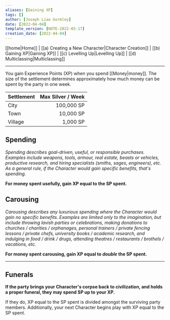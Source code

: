 ```yaml
---
aliases: [Gaining XP]
tags: []
author: [Joseph Liao Gormley]
date: [2022-04-04]
template_version: [NOTE-2022-03-17]
creation_date: [2022-04-04]
---
```

[[home|Home]] | [[a) Creating a New Character|Character Creation]] | [[b) Gaining XP|Gaining XP]] | [[c) Levelling Up|Levelling Up]] | [[d) Multiclassing|Multiclassing]]
___

You gain Experience Points (XP) when you spend [[Money|money]]. The size of the settlement determines approximately how much money can be spent by the party in one week.

| Settlement | Max Silver / Week |
| ---------- | --------------: |
| City       | 100,000 SP     |
| Town       | 10,000 SP      |
| Village    | 1,000 SP       |

## Spending
*Spending describes goal-driven, useful, or responsible purchases. Examples include weapons, tools, armour, real estate, beasts or vehicles, productive research, and hiring specialists (smiths, sages, engineers), etc.* *As a general rule, if the Character would gain specific benefits, that's spending.*

**For money spent usefully, gain XP equal to the SP spent.** 

## Carousing
*Carousing describes any luxurious spending where the Character would gain no specific benefits. Examples are limited only to the imagination, but include throwing lavish parties or celebrations, making donations to churches / charities / orphanages, personal trainers / private fencing lessons / private chefs, university books / academic research, and indulging in food / drink / drugs, attending theatres / restaurants / brothels / vacations, etc.*

**For money spent carousing, gain XP equal to *double* the SP spent.**

<!-- For each week you carouse, roll on the Carousing Mishap Table. 
#Revisit https://rolesrules.blogspot.com/2011/01/experience-carousing-inc.html
[link](http://meanderingbanter.blogspot.com/2018/09/what-fuck-did-i-do-last-night.html)
[](http://rolesrules.blogspot.com/2011/01/experience-carousing-inc.html)
-->

___
## Funerals
**If the party brings your Character's corpse back to civilization, and holds a proper funeral, they may spend SP up to your XP.**

If they do, XP equal to the SP spent is divided amongst the surviving party members. Additionally, your next Character begins play with XP equal to the SP spent.


